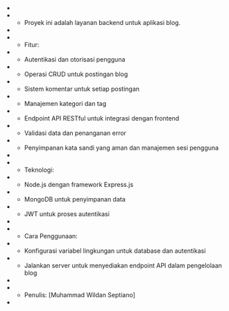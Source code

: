 -
- - Proyek ini adalah layanan backend untuk aplikasi blog.
-
- - Fitur:
- - Autentikasi dan otorisasi pengguna
- - Operasi CRUD untuk postingan blog
- - Sistem komentar untuk setiap postingan
- - Manajemen kategori dan tag
- - Endpoint API RESTful untuk integrasi dengan frontend
- - Validasi data dan penanganan error
- - Penyimpanan kata sandi yang aman dan manajemen sesi pengguna
-
- - Teknologi:
- - Node.js dengan framework Express.js
- - MongoDB untuk penyimpanan data
- - JWT untuk proses autentikasi
-
- - Cara Penggunaan:
- - Konfigurasi variabel lingkungan untuk database dan autentikasi
- - Jalankan server untuk menyediakan endpoint API dalam pengelolaan blog
-
- - Penulis: [Muhammad Wildan Septiano]
-
